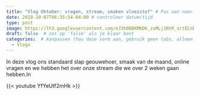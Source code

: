 ```yaml
---
title: "Vlog Oktober: vragen, stream, smaken vloeistof" # Pas aan naar titel
date: 2018-10-07T06:35:54-04:00 # controleer datum/tijd
type: post
image: https://lh3.googleusercontent.com/eJ3h08BKMKDK_zuMLj1NtR_xrtECnbVSWLdgOdrLHl1ti36RxGx27W9972zGflmrx495wg4ri1topSNLOgBLYFv9ZMlUeh22GJWwM7fjpjjtufmXhqoamHV8mCQa5anNchT0UO3j5tBoJhGvNw367Yzjrp8V204BI6HDe_UlmCR2xtF77o0ms4Ad7ia6_HFxx24j5NQLpGZrCFZ_gYp37oVDX299qxKClznE_r-dmuMPBJNkfAi3H7CSJnUOvkfrm_Ks6LYVU_PZ0TugaScfGGpBn0z1AZn8UQi-34qQI4HWWsRdhG9xpQJCt4eLr_rJRhbiPQRKzibVmICKQp8n5SSCmV2zRdNkZSF1NNHkqiMcpe9w5LQNJVhFlN85Lc0zLfUVcMMS71xEp3Ujif_iUhfs9q7rN1I8t8qkd-urik31ldpRBG6P1RX5uEnfnk73pE1KSmgiWXqlmF-rbz6-jP593X-7--gUplVx5wrKZCX_T3fZdz5ehSxMu7BrDGYJtjknHkIw-wUuERt789EBMxkef9EezqLshZc-QipoS0Tatlj_LyTUOJ_fxeadHblbp9McQOwPa19UYClF0IIyS-iONnYqwsIVUilqzwPgOogzmVEga_RAgAkvqQMTUJ0wD0QAVkrjQM9lpibhY0tgiPHJeIDJlwe8IPcKJnT7fzaO0HsxlYBGO8QIZdERx0jU9mnlu_ib4aamqOP6ipE=w1583-h890-no
draft: false  # zet op 'false' als je klaar bent
categories:  # Aanpassen (hou deze vorm aan, gebruik geen tabs, alleen spaties)
  - Vlogs
---
```


In deze vlog ons standaard slap geouwehoer, smaak van de maand, online vragen en we hebben het over onze stream die we over 2 weken gaan hebben.In

{{< youtube YfYeUtf2mHk >}}
